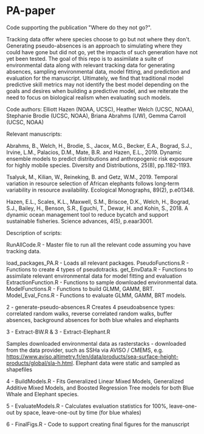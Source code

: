 # PA-paper

Code supporting the publication "Where do they not go?". 

Tracking data offer where species choose to go but not where they don't. Generating pseudo-absences is an approach to simulating where they could have gone but did not go, yet the impacts of such generation have not yet been tested. The goal of this repo is to assimilate a suite of environmental data along with relevant tracking data for generating absences, sampling environmental data, model fitting, and prediction and evaluation for the manuscript. Ultimately, we find that traditional model predictive skill metrics may not identify the best model depending on the goals and desires when building a predictive model, and we reiterate the need to focus on biological realism when evaluating such models.

Code authors: Elliott Hazen (NOAA, UCSC), Heather Welch (UCSC, NOAA), Stephanie Brodie (UCSC, NOAA), Briana Abrahms (UW), Gemma Carroll (UCSC, NOAA)

Relevant manuscripts:

Abrahms, B., Welch, H., Brodie, S., Jacox, M.G., Becker, E.A., Bograd, S.J., Irvine, L.M., Palacios, D.M., Mate, B.R. and Hazen, E.L., 2019. Dynamic ensemble models to predict distributions and anthropogenic risk exposure for highly mobile species. Diversity and Distributions, 25(8), pp.1182-1193.

Tsalyuk, M., Kilian, W., Reineking, B. and Getz, W.M., 2019. Temporal variation in resource selection of African elephants follows long‐term variability in resource availability. Ecological Monographs, 89(2), p.e01348.

Hazen, E.L., Scales, K.L., Maxwell, S.M., Briscoe, D.K., Welch, H., Bograd, S.J., Bailey, H., Benson, S.R., Eguchi, T., Dewar, H. and Kohin, S., 2018. A dynamic ocean management tool to reduce bycatch and support sustainable fisheries. Science advances, 4(5), p.eaar3001.

Description of scripts:

RunAllCode.R - Master file to run all the relevant code assuming you have tracking data.

load_packages_PA.R - Loads all relevant packages.
PseudoFunctions.R - Functions to create 4 types of pseudotracks.
get_EnvData.R - Functions to assimilate relevant environmental data for model fitting and evaluation
ExtractionFunction.R - Functions to sample downloaded environmental data.
ModelFunctions.R - Functions to build GLMM, GAMM, BRT.
Model_Eval_Fcns.R - Functions to evaluate GLMM, GAMM, BRT models.


2 - generate-pseudo-absences.R Creates 4 pseudoabsence types: correlated random walks, reverse correlated random walks, buffer absences, background absences for both blue whales and elephants

3 - Extract-BW.R & 3 - Extract-Elephant.R

Samples downloaded environmental data as rasterstacks - downloaded from the data provider, such as SSHa via AVISO / CMEMS, e.g. https://www.aviso.altimetry.fr/en/data/products/sea-surface-height-products/global/sla-h.html. Elephant data were static and sampled as shapefiles

4 - BuildModels.R - Fits Generalized Linear Mixed Models, Generalized Additive Mixed Models, and Boosted Regression Tree models for both Blue Whale and Elephant species.

5 - EvaluateModels.R - Calculates evaluation statistics for 100%, leave-one-out by space, leave-one-out by time (for blue whales)

6 - FinalFigs.R - Code to support creating final figures for the manuscript 

